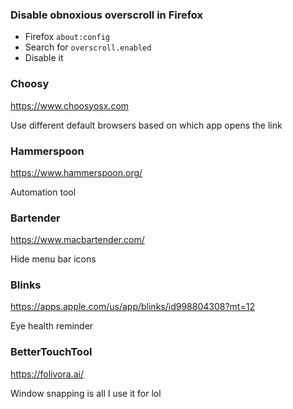 ### Disable obnoxious overscroll in Firefox

- Firefox `about:config`
- Search for `overscroll.enabled`
- Disable it

### Choosy

https://www.choosyosx.com

Use different default browsers based on which app opens the link

### Hammerspoon

https://www.hammerspoon.org/

Automation tool

### Bartender

https://www.macbartender.com/

Hide menu bar icons

### Blinks

https://apps.apple.com/us/app/blinks/id998804308?mt=12

Eye health reminder

### BetterTouchTool

https://folivora.ai/

Window snapping is all I use it for lol
